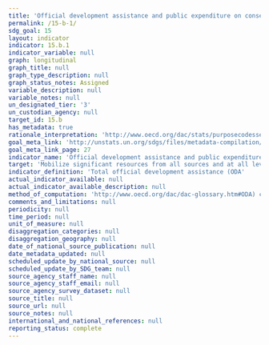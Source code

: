 ```yaml
---
title: 'Official development assistance and public expenditure on conservation and sustainable use of biodiversity and ecosystems'
permalink: /15-b-1/
sdg_goal: 15
layout: indicator
indicator: 15.b.1
indicator_variable: null
graph: longitudinal
graph_title: null
graph_type_description: null
graph_status_notes: Assigned
variable_description: null
variable_notes: null
un_designated_tier: '3'
un_custodian_agency: null
target_id: 15.b
has_metadata: true
rationale_interpretation: 'http://www.oecd.org/dac/stats/purposecodessectorclassification.htm). Data expressed in UK dollars at the average annual exchange rate.'
goal_meta_link: 'http://unstats.un.org/sdgs/files/metadata-compilation/Metadata-Goal-15.pdf'
goal_meta_link_page: 27
indicator_name: 'Official development assistance and public expenditure on conservation and sustainable use of biodiversity and ecosystems'
target: 'Mobilize significant resources from all sources and at all levels to finance sustainable forest management and provide adequate incentives to developing countries to advance such management, including for conservation and reforestation.'
indicator_definition: 'Total official development assistance (ODA'
actual_indicator_available: null
actual_indicator_available_description: null
method_of_computation: 'http://www.oecd.org/dac/dac-glossary.htm#ODA) commitments to the forestry sector (purpose code 312'
comments_and_limitations: null
periodicity: null
time_period: null
unit_of_measure: null
disaggregation_categories: null
disaggregation_geography: null
date_of_national_source_publication: null
date_metadata_updated: null
scheduled_update_by_national_source: null
scheduled_update_by_SDG_team: null
source_agency_staff_name: null
source_agency_staff_email: null
source_agency_survey_dataset: null
source_title: null
source_url: null
source_notes: null
international_and_national_references: null
reporting_status: complete
---
```

